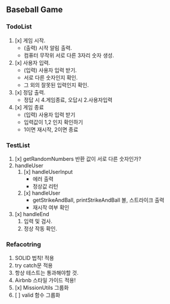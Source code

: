 ## Baseball Game

### TodoList

1. [x] 게임 시작.
   - (출력) 시작 알림 출력.
   - 컴퓨터 무작위 서로 다른 3자리 숫자 생성.
2. [x] 사용자 입력.
   - (입력) 사용자 입력 받기.
   - 서로 다른 숫자인지 확인.
   - 그 외의 잘못된 입력인지 확인.
3. [x] 정답 출력.
   - 정답 시 4.게임종료, 오답시 2.사용자입력
4. [x] 게임 종료
   - (입력) 사용자 입력 받기
   - 입력값이 1,2 인지 확인하기
   - 1이면 재시작, 2이면 종료

### TestList

1. [x] getRandomNumbers 반환 값이 서로 다른 숫자인가?
2. handleUser
   1. [x] handleUserInput
      - 에러 출력
      - 정상값 리턴
   2. [x] handleUser
      - getStrikeAndBall, printStrikeAndBall 볼, 스트라이크 출력
      - 재시작 여부 확인
3. [x] handleEnd
   1. 입력 및 검사.
   2. 정상 작동 확인.

### Refacotring

1. SOLID 법칙! 적용
2. try catch문 적용
3. 항상 테스트는 통과해야할 것.
4. Airbnb 스타일 가이드 적용!
5. [x] MissionUtils 그룹화
6. [ ] valid 함수 그룹화
